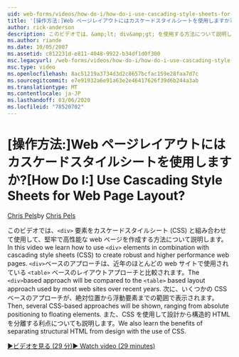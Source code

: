```yaml
---
uid: web-forms/videos/how-do-i/how-do-i-use-cascading-style-sheets-for-web-page-layout
title: '[操作方法:]Web ページレイアウトにはカスケードスタイルシートを使用しますか? | Microsoft Docs'
author: rick-anderson
description: このビデオでは、&amp;lt; div&amp;gt; を使用する方法について説明します。要素をカスケードスタイルシート (CSS) と組み合わせて、堅牢で高パフォーマンスの web p を作成...
ms.author: riande
ms.date: 10/05/2007
ms.assetid: c812231d-e811-4048-9922-b34df1d0f300
msc.legacyurl: /web-forms/videos/how-do-i/how-do-i-use-cascading-style-sheets-for-web-page-layout
msc.type: video
ms.openlocfilehash: 8ac51219a3734d3d2c8657bcfac159e28faa7d7c
ms.sourcegitcommit: e7e91932a6e91a63e2e46417626f39d6b244a3ab
ms.translationtype: MT
ms.contentlocale: ja-JP
ms.lasthandoff: 03/06/2020
ms.locfileid: "78520702"
---
```

# <a name="how-do-i-use-cascading-style-sheets-for-web-page-layout"></a><span data-ttu-id="fecb5-104">[操作方法:]Web ページレイアウトにはカスケードスタイルシートを使用しますか?</span><span class="sxs-lookup"><span data-stu-id="fecb5-104">[How Do I:] Use Cascading Style Sheets for Web Page Layout?</span></span>

<span data-ttu-id="fecb5-105">[Chris Pels](https://twitter.com/chrispels)</span><span class="sxs-lookup"><span data-stu-id="fecb5-105">by [Chris Pels](https://twitter.com/chrispels)</span></span>

<span data-ttu-id="fecb5-106">このビデオでは、`<div>` 要素をカスケードスタイルシート (CSS) と組み合わせて使用して、堅牢で高性能な web ページを作成する方法について説明します。</span><span class="sxs-lookup"><span data-stu-id="fecb5-106">In this video we learn how to use `<div>` elements in combination with cascading style sheets (CSS) to create robust and higher performance web pages.</span></span> <span data-ttu-id="fecb5-107">`<div>`ベースのアプローチは、近年のほとんどの web サイトで使用されている `<table>` ベースのレイアウトアプローチと比較されます。</span><span class="sxs-lookup"><span data-stu-id="fecb5-107">The `<div>`based approach will be compared to the `<table>` based layout approach used by most web sites over recent years.</span></span> <span data-ttu-id="fecb5-108">次に、いくつかの CSS ベースのアプローチが、絶対位置から浮動要素までの範囲で表示されます。</span><span class="sxs-lookup"><span data-stu-id="fecb5-108">Then, several CSS-based approaches will be shown, ranging from absolute positioning to floating elements.</span></span> <span data-ttu-id="fecb5-109">また、CSS を使用して設計から構造的 HTML を分離する利点についても説明します。</span><span class="sxs-lookup"><span data-stu-id="fecb5-109">We also learn the benefits of separating structural HTML from design with the use of CSS.</span></span>

[<span data-ttu-id="fecb5-110">&#9654;ビデオを見る (29 分)</span><span class="sxs-lookup"><span data-stu-id="fecb5-110">&#9654; Watch video (29 minutes)</span></span>](https://channel9.msdn.com/Blogs/ASP-NET-Site-Videos/how-do-i-use-cascading-style-sheets-for-web-page-layout)
